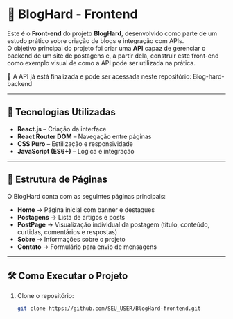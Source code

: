 # 📰 BlogHard - Frontend

Este é o **Front-end** do projeto **BlogHard**, desenvolvido como parte de um estudo prático sobre criação de blogs e integração com APIs.  
O objetivo principal do projeto foi criar uma **API** capaz de gerenciar o backend de um site de postagens e, a partir dela, construir este front-end como exemplo visual de como a API pode ser utilizada na prática.  

🔗 A API já está finalizada e pode ser acessada neste repositório: <a src="https://github.com/johnHPX/Blog-hard-backend" target="_blank">Blog-hard-backend</a>

---

## 🚀 Tecnologias Utilizadas

- **React.js** – Criação da interface
- **React Router DOM** – Navegação entre páginas
- **CSS Puro** – Estilização e responsividade
- **JavaScript (ES6+)** – Lógica e integração

---

## 📂 Estrutura de Páginas

O BlogHard conta com as seguintes páginas principais:

- **Home** → Página inicial com banner e destaques
- **Postagens** → Lista de artigos e posts
- **PostPage** → Visualização individual da postagem (título, conteúdo, curtidas, comentários e respostas)
- **Sobre** → Informações sobre o projeto
- **Contato** → Formulário para envio de mensagens

---

## 🛠️ Como Executar o Projeto

1. Clone o repositório:
   ```bash
   git clone https://github.com/SEU_USER/BlogHard-frontend.git
